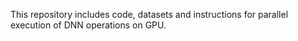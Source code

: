 This repository includes code, datasets and instructions for parallel execution of DNN operations on GPU.
